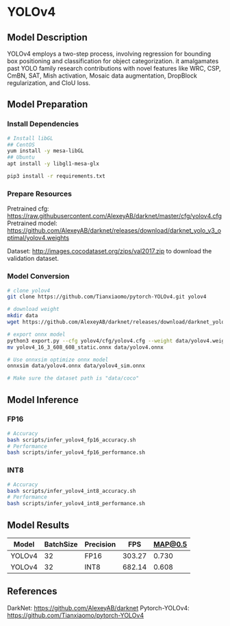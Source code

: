 # YOLOv4

## Model Description

YOLOv4 employs a two-step process, involving regression for bounding box positioning and classification for object categorization. it amalgamates past YOLO family research contributions with novel features like WRC, CSP, CmBN, SAT, Mish activation, Mosaic data augmentation, DropBlock regularization, and CIoU loss.

## Model Preparation

### Install Dependencies

```bash
# Install libGL
## CentOS
yum install -y mesa-libGL
## Ubuntu
apt install -y libgl1-mesa-glx

pip3 install -r requirements.txt
```

### Prepare Resources

Pretrained cfg: <https://raw.githubusercontent.com/AlexeyAB/darknet/master/cfg/yolov4.cfg>
Pretrained model: <https://github.com/AlexeyAB/darknet/releases/download/darknet_yolo_v3_optimal/yolov4.weights>

Dataset: <http://images.cocodataset.org/zips/val2017.zip> to download the validation dataset.

### Model Conversion

```bash
# clone yolov4
git clone https://github.com/Tianxiaomo/pytorch-YOLOv4.git yolov4

# download weight
mkdir data
wget https://github.com/AlexeyAB/darknet/releases/download/darknet_yolo_v3_optimal/yolov4.weights -P data

# export onnx model
python3 export.py --cfg yolov4/cfg/yolov4.cfg --weight data/yolov4.weights --batchsize 16 --output data/yolov4.onnx
mv yolov4_16_3_608_608_static.onnx data/yolov4.onnx

# Use onnxsim optimize onnx model
onnxsim data/yolov4.onnx data/yolov4_sim.onnx

# Make sure the dataset path is "data/coco"
```

## Model Inference

### FP16

```bash
# Accuracy
bash scripts/infer_yolov4_fp16_accuracy.sh
# Performance
bash scripts/infer_yolov4_fp16_performance.sh
```

### INT8

```bash
# Accuracy
bash scripts/infer_yolov4_int8_accuracy.sh
# Performance
bash scripts/infer_yolov4_int8_performance.sh
```

## Model Results

| Model  | BatchSize | Precision | FPS    | MAP@0.5 |
| ------ | --------- | --------- | ------ | ------- |
| YOLOv4 | 32        | FP16      | 303.27 | 0.730   |
| YOLOv4 | 32        | INT8      | 682.14 | 0.608   |

## References

DarkNet: <https://github.com/AlexeyAB/darknet>
Pytorch-YOLOv4: <https://github.com/Tianxiaomo/pytorch-YOLOv4>
